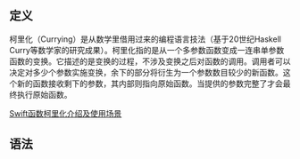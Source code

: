 ## 定义

柯里化（Currying）是从数学里借用过来的编程语言技法（基于20世纪Haskell Curry等数学家的研究成果）。柯里化指的是从一个多参数函数变成一连串单参数函数的变换。它描述的是变换的过程，不涉及变换之后对函数的调用。调用者可以决定对多少个参数实施变换，余下的部分将衍生为一个参数数目较少的新函数。这个新的函数接收剩下的参数，其内部则指向原始函数。当提供的参数完整了才会最终执行原始函数。

[Swift函数柯里化介绍及使用场景](<https://www.jianshu.com/p/5b27fec8c616>)

## 语法

